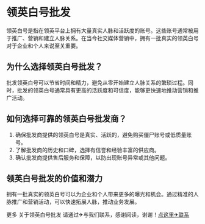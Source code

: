 # 领英白号批发

领英白号是指在领英平台上拥有大量真实人脉和活跃度的账号。这些账号通常被用于推广、营销和建立人脉关系。在当今社交媒体营销中，拥有一批真实的领英白号对于企业和个人来说至关重要。

## 为什么选择领英白号批发？

批发领英白号可以节省时间和精力，避免从零开始建立人脉关系的繁琐过程。同时，批发的领英白号通常具有更高的活跃度和可信度，能够更快速地推动营销和推广活动。

## 如何选择可靠的领英白号批发商？

1. 确保批发商提供的领英白号是真实、活跃的，避免购买僵尸账号或低质量账号。
2. 了解批发商的历史和口碑，选择有信誉和经验丰富的供应商。
3. 确认批发商提供售后服务和保障，以防出现账号异常或其他问题。

## 领英白号批发的价值和潜力

拥有一批真实的领英白号可以为企业和个人带来更多的曝光和机会。通过精准的人脉推广和营销活动，可以快速拓展人脉，推动业务发展。

更多 关于领英白号批发 请通过✈与我们联系，感谢阅读，谢谢！[点这里✈联系](https://b.k02.cc)